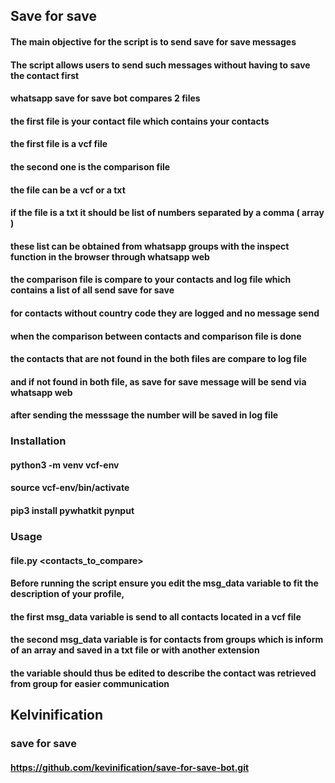 ## Save for save

#### The main objective for the script is to send save for save messages 
#### The script allows users to send such messages without having to save the contact first

#### whatsapp save for save bot compares 2 files
#### the first file is  your contact file which contains your contacts
#### the first file is  a vcf file

#### the second one is the comparison file
#### the file can be a vcf or a txt
#### if the file is a txt it should be list of numbers separated by a comma ( array )
#### these list can be obtained from whatsapp groups with the inspect function in the browser through whatsapp web
#### the comparison file is compare to your contacts and log file which contains a list of all send save for save
#### for contacts without country code they are logged and no message send

#### when the comparison between contacts and comparison file is done
#### the contacts that are not found in the both files are compare to log file
#### and if not found in both file, as save for save message will be send via whatsapp web
#### after sending the messsage the number will be saved in log file


### Installation

#### python3 -m venv vcf-env

#### source vcf-env/bin/activate

#### pip3 install pywhatkit pynput

### Usage

#### file.py <myContacts> <contacts_to_compare>


#### Before running the script ensure you edit the msg_data variable to fit the description of your profile,
#### the first msg_data variable is send to all contacts located in a vcf file

#### the second msg_data variable is for contacts from groups which is inform of an array and saved in a txt file or with another extension
#### the variable should thus be edited to describe the contact was retrieved from group for easier communication

## Kelvinification
### save for save
#### https://github.com/kevinification/save-for-save-bot.git